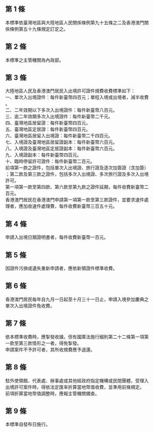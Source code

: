 第 1 條
-------
本標準依臺灣地區與大陸地區人民關係條例第九十五條之二及香港澳門關  
係條例第五十九條規定訂定之。

第 2 條
-------
本標準之主管機關為內政部。

第 3 條
-------
大陸地區人民及香港澳門居民入出境許可證件規費收費標準如下：  
一、單次入出境證件：每件新臺幣四百元；單程入境或出境者，減半收費  
    。  
二、二年效期以下多次入出境證件：每件新臺幣八百元。  
三、逾二年效期多次入出境證件：每件新臺幣二千元。  
四、臺灣地區居留證：每件新臺幣四百元。  
五、臺灣地區定居證：每件新臺幣四百元。  
六、臺灣地區居留入出境證：每件新臺幣二千四百元。  
七、入境證及臺灣地區居留證副本：每件新臺幣六百元。  
八、入境證及臺灣地區定居證副本：每件新臺幣六百元。  
九、入境證副本：每件新臺幣四百元。  
十、臨時停留許可證件：每件新臺幣二百元。  
前項第一款之證件，包括單次入出境證、旅行證及逐次加簽證（含加簽）  
；第二款及第三款之證件，包括多次入出境證、多次旅行證及多次入出境  
許可。  
第一項第一款至第四款、第六款至第九款之證件延期，每件收費新臺幣二  
百元。  
香港澳門居民在香港澳門申請第一項第一款至第三款證件，並要求速件處  
理者，應加收速件處理費，每件收費新臺幣三百五十元。

第 4 條
-------
申請入出境日期證明書者，每件收費新臺幣一百元。

第 5 條
-------
因證件污損或遺失重新申請者，應依新領證件標準收費。

第 6 條
-------
香港澳門居民每年自九月一日起至十月三十一日止，申請入境參加慶典之  
單次入出境證件免收費。

第 7 條
-------
依本標準收費時，應掣發收據。但有國庫法施行細則第二十二條第一項第  
一款至第三款情形之一者，得免掣發。  
申請案件不予許可者，其所收規費應予退還。

第 8 條
-------
駐外使領館、代表處、辦事處或其他經政府指定機構或民間團體，受理入  
出境許可案件時，得依法定匯率折算當地幣值收費，並準用前條規定。  
前項折算當地幣值調整時，應報主管機關備查。

第 9 條
-------
本標準自發布日施行。

